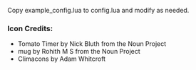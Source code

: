 Copy example_config.lua to config.lua and modify as needed.




### Icon Credits:

* Tomato Timer by Nick Bluth from the Noun Project
* mug by Rohith M S from the Noun Project
* Climacons by Adam Whitcroft
